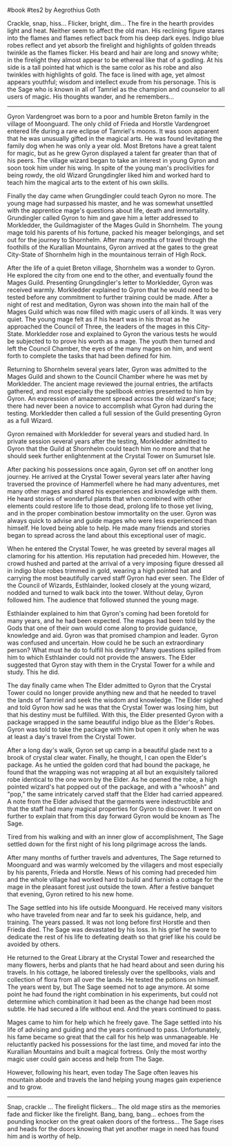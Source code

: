 #book #tes2 
by Aegrothius Goth

Crackle, snap, hiss... Flicker, bright, dim... The fire in the hearth provides light and heat. Neither seem to affect the old man. His reclining figure stares into the flames and flames reflect back from his deep dark eyes. Indigo blue robes reflect and yet absorb the firelight and highlights of golden threads twinkle as the flames flicker. His beard and hair are long and snowy white; in the firelight they almost appear to be ethereal like that of a godling. At his side is a tall pointed hat which is the same color as his robe and also twinkles with highlights of gold. The face is lined with age, yet almost appears youthful; wisdom and intellect exude from his personage. This is the Sage who is known in all of Tamriel as the champion and counselor to all users of magic. His thoughts wander, and he remembers...

---
Gyron Vardengroet was born to a poor and humble Breton family in the village of Moonguard. The only child of Frieda and Horstle Vardengroet entered life during a rare eclipse of Tamriel's moons. It was soon apparent that he was unusually gifted in the magical arts. He was found levitating the family dog when he was only a year old. Most Bretons have a great talent for magic, but as he grew Gyron displayed a talent far greater than that of his peers. The village wizard began to take an interest in young Gyron and soon took him under his wing. In spite of the young man's proclivities for being rowdy, the old Wizard Grungdingler liked him and worked hard to teach him the magical arts to the extent of his own skills.

Finally the day came when Grungdingler could teach Gyron no more. The young mage had surpassed his master, and he was somewhat unsettled with the apprentice mage's questions about life, death and immortality. Grundingler called Gyron to him and gave him a letter addressed to Morkledder, the Guildmagister of the Mages Guild in Shornhelm. The young mage told his parents of his fortune, packed his meager belongings, and set out for the journey to Shornhelm. After many months of travel through the foothills of the Kurallian Mountains, Gyron arrived at the gates to the great City-State of Shornhelm high in the mountainous terrain of High Rock.

After the life of a quiet Breton village, Shornhelm was a wonder to Gyron. He explored the city from one end to the other, and eventually found the Mages Guild. Presenting Grungdingler's letter to Morkledder, Gyron was received warmly. Morkledder explained to Gyron that he would need to be tested before any commitment to further training could be made. After a night of rest and meditation, Gyron was shown into the main hall of the Mages Guild which was now filled with magic users of all kinds. It was very quiet. The young mage felt as if his heart was in his throat as he approached the Council of Three, the leaders of the mages in this City-State. Morkledder rose and explained to Gyron the various tests he would be subjected to to prove his worth as a mage. The youth then turned and left the Council Chamber, the eyes of the many mages on him, and went forth to complete the tasks that had been defined for him.

Returning to Shornhelm several years later, Gyron was admitted to the Mages Guild and shown to the Council Chamber where he was met by Morkledder. The ancient mage reviewed the journal entries, the artifacts gathered, and most especially the spellbook entries presented to him by Gyron. An expression of amazement spread across the old wizard's face; there had never been a novice to accomplish what Gyron had during the testing. Morkledder then called a full session of the Guild presenting Gyron as a full Wizard.

Gyron remained with Morkledder for several years and studied hard. In private session several years after the testing, Morkledder admitted to Gyron that the Guild at Shornhelm could teach him no more and that he should seek further enlightenment at the Crystal Tower on Sumurset Isle.

After packing his possessions once again, Gyron set off on another long journey. He arrived at the Crystal Tower several years later after having traversed the province of Hammerfell where he had many adventures, met many other mages and shared his experiences and knowledge with them. He heard stories of wonderful plants that when combined with other elements could restore life to those dead, prolong life to those yet living, and in the proper combination bestow immortality on the user. Gyron was always quick to advise and guide mages who were less experienced than himself. He loved being able to help. He made many friends and stories began to spread across the land about this exceptional user of magic.

When he entered the Crystal Tower, he was greeted by several mages all clamoring for his attention. His reputation had preceded him. However, the crowd hushed and parted at the arrival of a very imposing figure dressed all in indigo blue robes trimmed in gold, wearing a high pointed hat and carrying the most beautifully carved staff Gyron had ever seen. The Elder of the Council of Wizards, Esthlainder, looked closely at the young wizard, nodded and turned to walk back into the tower. Without delay, Gyron followed him. The audience that followed stunned the young mage.

Esthlainder explained to him that Gyron's coming had been foretold for many years, and he had been expected. The mages had been told by the Gods that one of their own would come along to provide guidance, knowledge and aid. Gyron was that promised champion and leader. Gyron was confused and uncertain. How could he be such an extraordinary person? What must he do to fulfill his destiny? Many questions spilled from him to which Esthlainder could not provide the answers. The Elder suggested that Gyron stay with them in the Crystal Tower for a while and study. This he did.

The day finally came when The Elder admitted to Gyron that the Crystal Tower could no longer provide anything new and that he needed to travel the lands of Tamriel and seek the wisdom and knowledge. The Elder sighed and told Gyron how sad he was that the Crystal Tower was losing him, but that his destiny must be fulfilled. With this, the Elder presented Gyron with a package wrapped in the same beautiful indigo blue as the Elder's Robes. Gyron was told to take the package with him but open it only when he was at least a day's travel from the Crystal Tower.

After a long day's walk, Gyron set up camp in a beautiful glade next to a brook of crystal clear water. Finally, he thought, I can open the Elder's package. As he untied the golden cord that had bound the package, he found that the wrapping was not wrapping at all but an exquisitely tailored robe identical to the one worn by the Elder. As he opened the robe, a high pointed wizard's hat popped out of the package, and with a "whoosh" and "pop," the same intricately carved staff that the Elder had carried appeared. A note from the Elder advised that the garments were indestructible and that the staff had many magical properties for Gyron to discover. It went on further to explain that from this day forward Gyron would be known as The Sage.

Tired from his walking and with an inner glow of accomplishment, The Sage settled down for the first night of his long pilgrimage across the lands.

After many months of further travels and adventures, The Sage returned to Moonguard and was warmly welcomed by the villagers and most especially by his parents, Frieda and Horstle. News of his coming had preceded him and the whole village had worked hard to build and furnish a cottage for the mage in the pleasant forest just outside the town. After a festive banquet that evening, Gyron retired to his new home.

The Sage settled into his life outside Moonguard. He received many visitors who have traveled from near and far to seek his guidance, help, and training. The years passed. It was not long before first Horstle and then Frieda died. The Sage was devastated by his loss. In his grief he swore to dedicate the rest of his life to defeating death so that grief like his could be avoided by others.

He returned to the Great Library at the Crystal Tower and researched the many flowers, herbs and plants that he had heard about and seen during his travels. In his cottage, he labored tirelessly over the spellbooks, vials and collection of flora from all over the lands. He tested the potions on himself. The years went by, but The Sage seemed not to age anymore. At some point he had found the right combination in his experiments, but could not determine which combination it had been as the change had been most subtle. He had secured a life without end. And the years continued to pass.

Mages came to him for help which he freely gave. The Sage settled into his life of advising and guiding and the years continued to pass. Unfortunately, his fame became so great that the call for his help was unmanageable. He reluctantly packed his possessions for the last time, and moved far into the Kurallian Mountains and built a magical fortress. Only the most worthy magic user could gain access and help from The Sage.

However, following his heart, even today The Sage often leaves his mountain abode and travels the land helping young mages gain experience and to grow.

---
Snap, crackle ... The firelight flickers... The old mage stirs as the memories fade and flicker like the firelight. Bang, bang, bang... echoes from the pounding knocker on the great oaken doors of the fortress... The Sage rises and heads for the doors knowing that yet another mage in need has found him and is worthy of help.